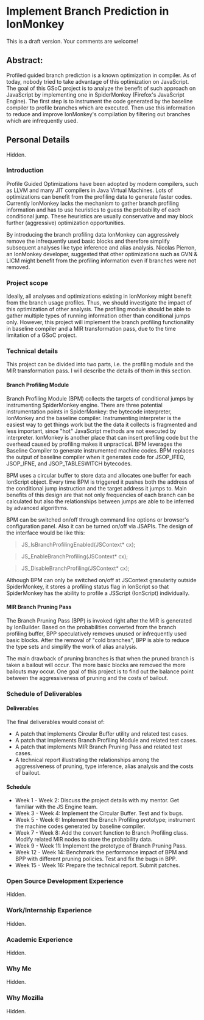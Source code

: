 # Implement Branch Prediction in IonMonkey

This is a draft version. Your comments are welcome!

## Abstract:
Profiled guided branch prediction is a known optimization in compiler. As of today, nobody tried to take advantage of this optimization on JavaScript. The goal of this GSoC project is to analyze the benefit of such approach on JavaScript by implementing one in SpiderMonkey (Firefox's JavaScript Engine).  The first step is to instrument the code generated by the baseline compiler to profile branches which are executed.  Then use this information to reduce and improve IonMonkey's compilation by filtering out branches which are infrequently used.

## Personal Details
Hidden.

### Introduction
Profile Guided Optimizations have been adopted by modern compilers, such as LLVM and many JIT compilers in Java Virtual Machines. Lots of optimizations can benefit from the profiling data to generate faster codes. Currently IonMonkey lacks the mechanism to gather branch profiling information and has to use heuristics to guess the probability of each conditional jump. These heuristics are usually conservative and may block further (aggressive) optimization opportunities.

By introducing the branch profiling data IonMonkey can aggressively remove the infrequently used basic blocks and therefore simplify subsequent analyses like type inference and alias analysis. Nicolas Pierron, an IonMonkey developer, suggested that other optimizations such as GVN & LICM might benefit from the profiling information even if branches were not removed. 

### Project scope
Ideally, all analyses and optimizations existing in IonMonkey might benefit from the branch usage profiles. Thus, we should investigate the impact of this optimization of other analysis. The profiling module should be able to gather multiple types of running information other than conditional jumps only. However, this project will implement the branch profiling functionality in baseline compiler and a MIR transformation pass, due to the time limitation of a GSoC project. 

### Technical details
This project can be divided into two parts, i.e. the profiling module and the MIR transformation pass. I will describe the details of them in this section.

#### Branch Profiling Module
Branch Profiling Module (BPM) collects the targets of conditional jumps by instrumenting SpiderMonkey engine. There are three potential instrumentation points in SpiderMonkey: the bytecode interpreter, IonMonkey and the baseline compiler. Instrumenting interpreter is the easiest way to get things work but the the data it collects is fragmented and less important, since "hot" JavaScript methods are not executed by interpreter. IonMonkey is another place that can insert profiling code but the overhead caused by profiling makes it unpractical. BPM leverages the Baseline Compiler to generate instrumented machine codes. BPM replaces the output of baseline compiler when it generates code for JSOP_IFEQ, JSOP_IFNE, and JSOP_TABLESWITCH bytecodes. 

BPM uses a circular buffer to store data and allocates one buffer for each IonScript object. Every time BPM is triggered it pushes both the address of the conditional jump instruction and the target address it jumps to. Main benefits of this design are that not only frequencies of each branch can be calculated but also the relationships between jumps are able to be inferred by advanced algorithms.

BPM can be switched on/off through command line options or browser's configuration panel. Also it can be turned on/off via JSAPIs. The design of the interface would be like this:

> JS_IsBranchProfilingEnabled(JSContext* cx);

> JS_EnableBranchProfiling(JSContext* cx);

> JS_DisableBranchProfiling(JSContext* cx);

Although BPM can only be switched on/off at JSContext granularity outside SpiderMonkey, it stores a profiling status flag in IonScript so that SpiderMonkey has the ability to profile a JSScript (IonScript) individually. 

#### MIR Branch Pruning Pass
The Branch Pruning Pass (BPP) is invoked right after the MIR is generated by IonBuilder. Based on the probabilities converted from the branch profiling buffer, BPP speculatively removes unused or infrequently used basic blocks. After the removal of "cold branches", BPP is able to reduce the type sets and simplify the work of alias analysis. 

The main drawback of pruning branches is that when the pruned branch is taken a bailout will occur. The more basic blocks are removed the more bailouts may occur. One goal of this project is to find out the balance point between the aggressiveness of pruning and the costs of bailout.

### Schedule of Deliverables
#### Deliverables
The final deliverables would consist of: 
- A patch that implements Circular Buffer utility and related test cases.
- A patch that implements Branch Profiling Module and related test cases.
- A patch that implements MIR Branch Pruning Pass and related test cases.
- A technical report illustrating the relationships among the aggressiveness of pruning, type inference, alias analysis and the costs of bailout.

#### Schedule
- Week 1 - Week 2: Discuss the project details with my mentor. Get familiar with the JS Engine team. 
- Week 3 - Week 4: Implement the Circular Buffer. Test and fix bugs.
- Week 5 - Week 6: Implement the Branch Profiling prototype; instrument the machine codes generated by baseline compiler.
- Week 7 - Week 8: Add the convert function to Branch Profiling class. Modify related MIR nodes to store the probability data.
- Week 9 - Week 11: Implement the prototype of Branch Pruning Pass. 
- Week 12 - Week 14: Benchmark the performance impact of BPM and BPP with different pruning policies. Test and fix the bugs in BPP.
- Week 15 - Week 16: Prepare the technical report. Submit patches. 

### Open Source Development Experience
Hidden.

### Work/Internship Experience
Hidden.

### Academic Experience
Hidden.

### Why Me
Hidden.

### Why Mozilla
Hidden.
